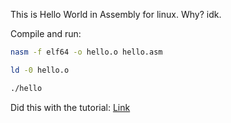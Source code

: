 This is Hello World in Assembly for linux. 
Why? idk.

Compile and run:
```bash
nasm -f elf64 -o hello.o hello.asm

ld -0 hello.o

./hello
```


Did this with the tutorial: [Link](https://www.youtube.com/watch?v=GPx4fUEmYJ8)